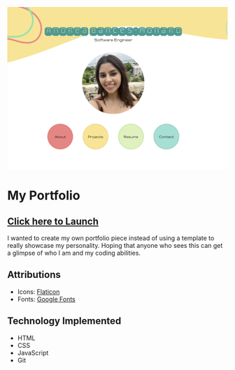 ![Portfolio](/assets/images/portfolio.png)

# My Portfolio
## [Click here to Launch](https://andrea-bances-monard-portfolio.netlify.app/)

I wanted to create my own portfolio piece instead of using a template to really showcase my personality. Hoping that anyone who sees this can get a glimpse of who I am and my coding abilities. 

## Attributions 
* Icons: [Flaticon](https://www.flaticon.com/)
* Fonts: [Google Fonts](https://fonts.google.com/)

## Technology Implemented
* HTML
* CSS
* JavaScript
* Git

